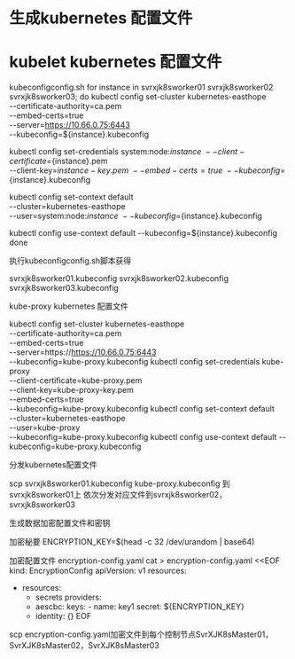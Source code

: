 # 生成kubernetes 配置文件 #

# kubelet kubernetes 配置文件 #

kubeconfigconfig.sh
for instance in svrxjk8sworker01 svrxjk8sworker02 svrxjk8sworker03; do
  kubectl config set-cluster kubernetes-easthope \
    --certificate-authority=ca.pem \
    --embed-certs=true \
    --server=https://10.66.0.75:6443 \
    --kubeconfig=${instance}.kubeconfig

  kubectl config set-credentials system:node:${instance} \
    --client-certificate=${instance}.pem \
    --client-key=${instance}-key.pem \
    --embed-certs=true \
    --kubeconfig=${instance}.kubeconfig

  kubectl config set-context default \
    --cluster=kubernetes-easthope \
    --user=system:node:${instance} \
    --kubeconfig=${instance}.kubeconfig

  kubectl config use-context default --kubeconfig=${instance}.kubeconfig
done

 执行kubeconfigconfig.sh脚本获得

svrxjk8sworker01.kubeconfig
svrxjk8sworker02.kubeconfig
svrxjk8sworker03.kubeconfig

kube-proxy kubernetes 配置文件


kubectl config set-cluster kubernetes-easthope \
  --certificate-authority=ca.pem \
  --embed-certs=true \
  --server=https://https://10.66.0.75:6443 \
  --kubeconfig=kube-proxy.kubeconfig
kubectl config set-credentials kube-proxy \
  --client-certificate=kube-proxy.pem \
  --client-key=kube-proxy-key.pem \
  --embed-certs=true \
  --kubeconfig=kube-proxy.kubeconfig
kubectl config set-context default \
  --cluster=kubernetes-easthope \
  --user=kube-proxy \
  --kubeconfig=kube-proxy.kubeconfig
kubectl config use-context default --kubeconfig=kube-proxy.kubeconfig

分发kubernetes配置文件

scp svrxjk8sworker01.kubeconfig kube-proxy.kubeconfig 到svrxjk8sworker01上
依次分发对应文件到svrxjk8sworker02，svrxjk8sworker03

生成数据加密配置文件和密钥

加密秘要
ENCRYPTION_KEY=$(head -c 32 /dev/urandom | base64)

加密配置文件
encryption-config.yaml
cat > encryption-config.yaml <<EOF
kind: EncryptionConfig
apiVersion: v1
resources:
  - resources:
      - secrets
    providers:
      - aescbc:
          keys:
            - name: key1
              secret: ${ENCRYPTION_KEY}
      - identity: {}
EOF

scp encryption-config.yaml加密文件到每个控制节点SvrXJK8sMaster01，SvrXJK8sMaster02，SvrXJK8sMaster03

